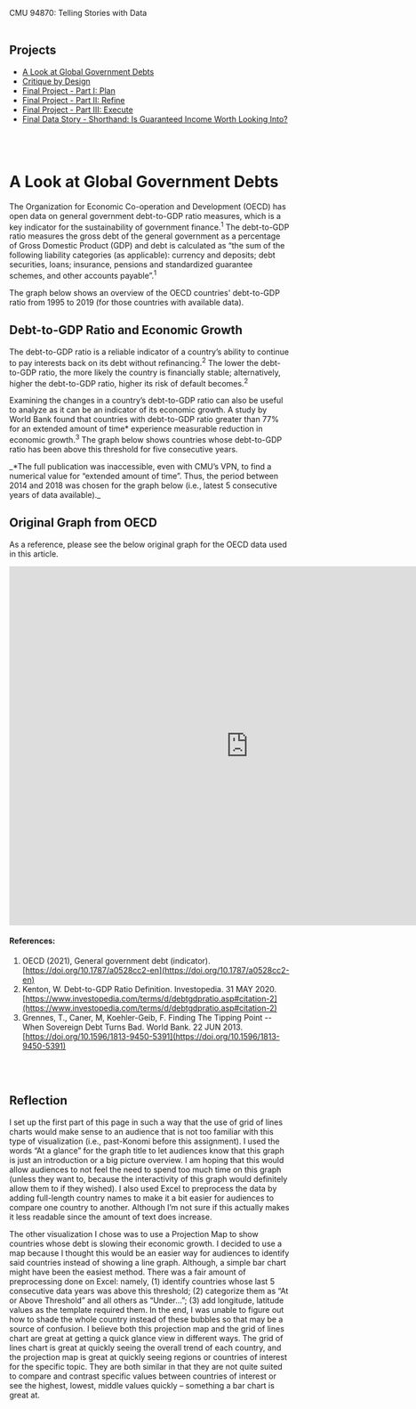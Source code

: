 CMU 94870: Telling Stories with Data
<br><br>
## Projects
* [A Look at Global Government Debts](https://konomi-n.github.io/Portfolio/a2)
* [Critique by Design](https://konomi-n.github.io/Portfolio/a3-a4)
* [Final Project - Part I: Plan](http://konomi-n.github.io/Portfolio/p1)
* [Final Project - Part II: Refine](http://konomi-n.github.io/Portfolio/p2)
* [Final Project - Part III: Execute](http://konomi-n.github.io/Portfolio/p3)
* [Final Data Story - Shorthand: Is Guaranteed Income Worth Looking Into?](https://carnegiemellon.shorthandstories.com/gi/index.html)

<br><br>
# A Look at Global Government Debts
The Organization for Economic Co-operation and Development (OECD) has open data on general government debt-to-GDP ratio measures, which is a key indicator for the sustainability of government finance.<sup>1</sup> The debt-to-GDP ratio measures the gross debt of the general government as a percentage of Gross Domestic Product (GDP) and debt is calculated as “the sum of the following liability categories (as applicable): currency and deposits; debt securities, loans; insurance, pensions and standardized guarantee schemes, and other accounts payable”.<sup>1</sup>

The graph below shows an overview of the OECD countries' debt-to-GDP ratio from 1995 to 2019 (for those countries with available data).

<div class="flourish-embed flourish-chart" data-src="visualisation/5284012"><script src="https://public.flourish.studio/resources/embed.js"></script></div>


## Debt-to-GDP Ratio and Economic Growth
The debt-to-GDP ratio is a reliable indicator of a country’s ability to continue to pay interests back on its debt without refinancing.<sup>2</sup> The lower the debt-to-GDP ratio, the more likely the country is financially stable; alternatively, higher the debt-to-GDP ratio, higher its risk of default becomes.<sup>2</sup> 

Examining the changes in a country’s debt-to-GDP ratio can also be useful to analyze as it can be an indicator of its economic growth. A study by World Bank found that countries with debt-to-GDP ratio greater than 77% for an extended amount of time* experience measurable reduction in economic growth.<sup>3</sup> The graph below shows countries whose debt-to-GDP ratio has been above this threshold for five consecutive years.

\_*The full publication was inaccessible, even with CMU’s VPN, to find a numerical value for “extended amount of time”. Thus, the period between 2014 and 2018 was chosen for the graph below (i.e., latest 5 consecutive years of data available)._

<div class="flourish-embed flourish-map" data-src="visualisation/5291240"><script src="https://public.flourish.studio/resources/embed.js"></script></div>


## Original Graph from OECD
As a reference, please see the below original graph for the OECD data used in this article. 
<iframe src="https://data.oecd.org/chart/6gJP" width="860" height="645" style="border: 0" mozallowfullscreen="true" webkitallowfullscreen="true" allowfullscreen="true"><a href="https://data.oecd.org/chart/6gJP" target="_blank">OECD Chart: General government debt, Total, % of GDP, Annual, 2018</a></iframe>


#### References:
1. OECD (2021), General government debt (indicator). [https://doi.org/10.1787/a0528cc2-en](https://doi.org/10.1787/a0528cc2-en)
2. Kenton, W. Debt-to-GDP Ratio Definition. Investopedia. 31 MAY 2020. [https://www.investopedia.com/terms/d/debtgdpratio.asp#citation-2](https://www.investopedia.com/terms/d/debtgdpratio.asp#citation-2)
3. Grennes, T., Caner, M, Koehler-Geib, F. Finding The Tipping Point -- When Sovereign Debt Turns Bad. World Bank. 22 JUN 2013. [https://doi.org/10.1596/1813-9450-5391](https://doi.org/10.1596/1813-9450-5391)

<br><br>
## Reflection
I set up the first part of this page in such a way that the use of grid of lines charts would make sense to an audience that is not too familiar with this type of visualization (i.e., past-Konomi before this assignment). I used the words “At a glance” for the graph title to let audiences know that this graph is just an introduction or a big picture overview. I am hoping that this would allow audiences to not feel the need to spend too much time on this graph (unless they want to, because the interactivity of this graph would definitely allow them to if they wished). I also used Excel to preprocess the data by adding full-length country names to make it a bit easier for audiences to compare one country to another. Although I’m not sure if this actually makes it less readable since the amount of text does increase. 

The other visualization I chose was to use a Projection Map to show countries whose debt is slowing their economic growth. I decided to use a map because I thought this would be an easier way for audiences to identify said countries instead of showing a line graph. Although, a simple bar chart might have been the easiest method. There was a fair amount of preprocessing done on Excel: namely, (1) identify countries whose last 5 consecutive data years was above this threshold; (2) categorize them as “At or Above Threshold” and all others as “Under…”; (3) add longitude, latitude values as the template required them. In the end, I was unable to figure out how to shade the whole country instead of these bubbles so that may be a source of confusion. I believe both this projection map and the grid of lines chart are great at getting a quick glance view in different ways. The grid of lines chart is great at quickly seeing the overall trend of each country, and the projection map is great at quickly seeing regions or countries of interest for the specific topic. They are both similar in that they are not quite suited to compare and contrast specific values between countries of interest or see the highest, lowest, middle values quickly – something a bar chart is great at.
<br><br><br><br><br><br>
